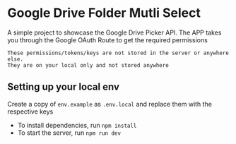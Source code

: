 # Google Drive Folder Mutli Select

A simple project to showcase the Google Drive Picker API. The APP takes you through the Google OAuth Route to get the required permissions </br>

```
These permissions/tokens/keys are not stored in the server or anywhere else.
They are on your local only and not stored anywhere
```

## Setting up your local env

Create a copy of `env.example` as `.env.local` and replace them with the respective keys

- To install dependencies, run `npm install`
- To start the server, run `npm run dev`
